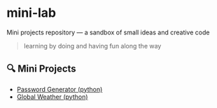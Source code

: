 # mini-lab

Mini projects repository — a sandbox of small ideas and creative code

 > learning by doing and having fun along the way

## 🔍 Mini Projects

 - [Password Generator (python)](https://github.com/pedromf3/mini-lab/tree/main/Password_Generator)
 - [Global Weather (python)](https://github.com/pedromf3/mini-lab/tree/main/Global_Weather)
